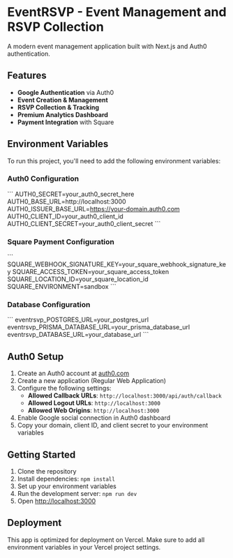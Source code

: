 # EventRSVP - Event Management and RSVP Collection

A modern event management application built with Next.js and Auth0 authentication.

## Features

- **Google Authentication** via Auth0
- **Event Creation & Management**
- **RSVP Collection & Tracking**
- **Premium Analytics Dashboard**
- **Payment Integration** with Square

## Environment Variables

To run this project, you'll need to add the following environment variables:

### Auth0 Configuration
\`\`\`
AUTH0_SECRET=your_auth0_secret_here
AUTH0_BASE_URL=http://localhost:3000
AUTH0_ISSUER_BASE_URL=https://your-domain.auth0.com
AUTH0_CLIENT_ID=your_auth0_client_id
AUTH0_CLIENT_SECRET=your_auth0_client_secret
\`\`\`

### Square Payment Configuration
\`\`\`
SQUARE_WEBHOOK_SIGNATURE_KEY=your_square_webhook_signature_key
SQUARE_ACCESS_TOKEN=your_square_access_token
SQUARE_LOCATION_ID=your_square_location_id
SQUARE_ENVIRONMENT=sandbox
\`\`\`

### Database Configuration
\`\`\`
eventrsvp_POSTGRES_URL=your_postgres_url
eventrsvp_PRISMA_DATABASE_URL=your_prisma_database_url
eventrsvp_DATABASE_URL=your_database_url
\`\`\`

## Auth0 Setup

1. Create an Auth0 account at [auth0.com](https://auth0.com)
2. Create a new application (Regular Web Application)
3. Configure the following settings:
   - **Allowed Callback URLs**: `http://localhost:3000/api/auth/callback`
   - **Allowed Logout URLs**: `http://localhost:3000`
   - **Allowed Web Origins**: `http://localhost:3000`
4. Enable Google social connection in Auth0 dashboard
5. Copy your domain, client ID, and client secret to your environment variables

## Getting Started

1. Clone the repository
2. Install dependencies: `npm install`
3. Set up your environment variables
4. Run the development server: `npm run dev`
5. Open [http://localhost:3000](http://localhost:3000)

## Deployment

This app is optimized for deployment on Vercel. Make sure to add all environment variables in your Vercel project settings.
